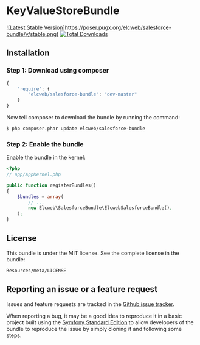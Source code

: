 KeyValueStoreBundle
===================

[![Latest Stable Version]https://poser.pugx.org/elcweb/salesforce-bundle/v/stable.png)](https://packagist.org/packages/elcweb/salesforce-bundle)
[![Total Downloads](https://poser.pugx.org/elcweb/salesforce-bundle/downloads.png)](https://packagist.org/packages/elcweb/salesforce-bundle)

Installation
------------

### Step 1: Download using composer

```js
{
    "require": {
        "elcweb/salesforce-bundle": "dev-master"
    }
}
```

Now tell composer to download the bundle by running the command:

``` bash
$ php composer.phar update elcweb/salesforce-bundle
```

### Step 2: Enable the bundle

Enable the bundle in the kernel:

``` php
<?php
// app/AppKernel.php

public function registerBundles()
{
    $bundles = array(
        // ...
        new Elcweb\SalesforceBundle\ElcwebSalesforceBundle(),
    );
}
```

License
-------

This bundle is under the MIT license. See the complete license in the bundle:

    Resources/meta/LICENSE

Reporting an issue or a feature request
---------------------------------------

Issues and feature requests are tracked in the [Github issue tracker](https://github.com/elcweb/SalesforceBundle/issues).

When reporting a bug, it may be a good idea to reproduce it in a basic project
built using the [Symfony Standard Edition](https://github.com/symfony/symfony-standard)
to allow developers of the bundle to reproduce the issue by simply cloning it
and following some steps.
